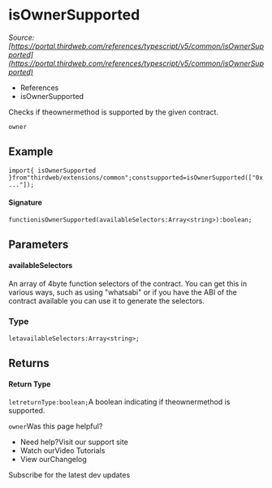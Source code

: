 # isOwnerSupported

*Source: [https://portal.thirdweb.com/references/typescript/v5/common/isOwnerSupported](https://portal.thirdweb.com/references/typescript/v5/common/isOwnerSupported)*

* References
* isOwnerSupported

Checks if theownermethod is supported by the given contract.

`owner`
## Example

`import{ isOwnerSupported }from"thirdweb/extensions/common";constsupported=isOwnerSupported(["0x..."]);`
#### Signature

`functionisOwnerSupported(availableSelectors:Array<string>):boolean;`
## Parameters

#### availableSelectors

An array of 4byte function selectors of the contract. You can get this in various ways, such as using "whatsabi" or if you have the ABI of the contract available you can use it to generate the selectors.

### Type

`letavailableSelectors:Array<string>;`
## Returns

#### Return Type

`letreturnType:boolean;`A boolean indicating if theownermethod is supported.

`owner`Was this page helpful?

* Need help?Visit our support site
* Watch ourVideo Tutorials
* View ourChangelog

Subscribe for the latest dev updates

